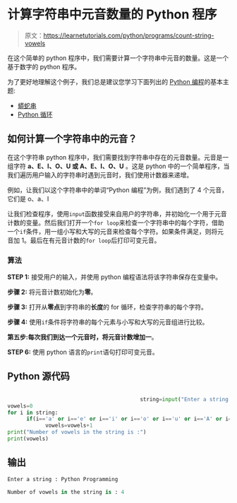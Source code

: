 # 计算字符串中元音数量的 Python 程序

> 原文：<https://learnetutorials.com/python/programs/count-string-vowels>

在这个简单的 python 程序中，我们需要计算一个字符串中元音的数量。这是一个基于数字的 python 程序。

为了更好地理解这个例子，我们总是建议您学习下面列出的 [Python 编程](../ "Python tutorial")的基本主题:

*   [蟒蛇串](../../python/python-string "operators in python")
*   [Python 循环](../../python/python-loop-tutorials "operators in python")

## 如何计算一个字符串中的元音？

在这个字符串 python 程序中，我们需要找到字符串中存在的元音数量。元音是一组字符 **a、E、I、O、U 或 A、E、I、O、U** 。这是 python 中的一个简单程序，当我们遍历用户输入的字符串时遇到元音时，我们使用计数器来递增。

例如，让我们以这个字符串中的单词“Python 编程”为例，我们遇到了 4 个元音，它们是 o、a、I

让我们检查程序，使用`input`函数接受来自用户的字符串，并初始化一个用于元音计数的变量。然后我们打开一个`for loop`来检查一个字符串中的每个字符，借助一个`if`条件，用一组小写和大写的元音来检查每个字符。如果条件满足，则将元音加 1。最后在有元音计数的`for loop`后打印可变元音。

### 算法

**STEP 1:** 接受用户的输入，并使用 python 编程语法将该字符串保存在变量中。

**步骤 2:** 将元音计数初始化为**零**。

**步骤 3:** 打开从**零点**到字符串的**长度**的 for 循环，检查字符串的每个字符。

**步骤 4:** 使用`if`条件将字符串的每个元素与小写和大写的元音组进行比较。

**第五步:**每次我们到达一个元音时，将元音计数增加**一**。

**STEP 6:** 使用 python 语言的`print`语句打印可变元音。

## Python 源代码

```py

                                          string=input("Enter a string:")
vowels=0
for i in string:
      if(i=='a' or i=='e' or i=='i' or i=='o' or i=='u' or i=='A' or i=='E' or i=='I' or i=='O' or i=='U'):
            vowels=vowels+1
print("Number of vowels in the string is :")
print(vowels)

```

## 输出

```py
Enter a string : Python Programming

Number of vowels in the string is : 4
```